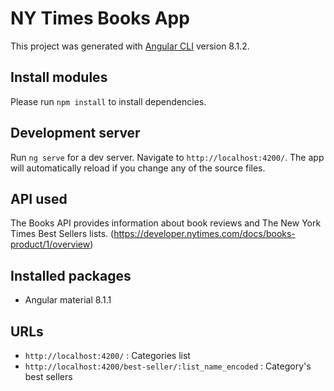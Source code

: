 # NY Times Books App

This project was generated with [Angular CLI](https://github.com/angular/angular-cli) version 8.1.2.

## Install modules

Please run `npm install` to install dependencies.

## Development server

Run `ng serve` for a dev server. Navigate to `http://localhost:4200/`. The app will automatically reload if you change any of the source files.

## API used

The Books API provides information about book reviews and The New York Times Best Sellers lists. (https://developer.nytimes.com/docs/books-product/1/overview)


## Installed packages

* Angular material 8.1.1

## URLs

* ``http://localhost:4200/`` : Categories list
* ``http://localhost:4200/best-seller/:list_name_encoded`` : Category's best sellers
